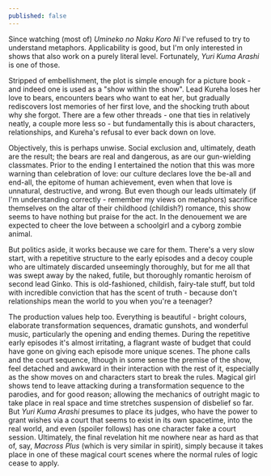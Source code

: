 ```yaml
---
published: false
---
```


Since watching (most of) *Umineko no Naku Koro Ni* I've refused to try to understand metaphors. Applicability is good, but I'm only interested in shows that also work on a purely literal level. Fortunately, *Yuri Kuma Arashi* is one of those.

Stripped of embellishment, the plot is simple enough for a picture book - and indeed one is used as a "show within the show". Lead Kureha loses her love to bears, encounters bears who want to eat her, but gradually rediscovers lost memories of her first love, and the shocking truth about why she forgot. There are a few other threads - one that ties in relatively neatly, a couple more less so - but fundamentally this is about characters, relationships, and Kureha's refusal to ever back down on love.

Objectively, this is perhaps unwise. Social exclusion and, ultimately, death are the result; the bears are real and dangerous, as are our gun-wielding classmates. Prior to the ending I entertained the notion that this was more warning than celebration of love: our culture declares love the be-all and end-all, the epitome of human achievement, even when that love is unnatural, destructive, and wrong. But even though our leads ultimately (if I'm understanding correctly - remember my views on metaphors) sacrifice themselves on the altar of their childhood (childish?) romance, this show seems to have nothing but praise for the act. In the denouement we are expected to cheer the love between a schoolgirl and a cyborg zombie animal.

But politics aside, it works because we care for them. There's a very slow start, with a repetitive structure to the early episodes and a decoy couple who are ultimately discarded unseemingly thoroughly, but for me all that was swept away by the naked, futile, but thoroughly romantic heroism of second lead Ginko. This is old-fashioned, childish, fairy-tale stuff, but told with incredible conviction that has the scent of truth - because don't relationships mean the world to you when you're a teenager?

The production values help too. Everything is beautiful - bright colours, elaborate transformation sequences, dramatic gunshots, and wonderful music, particularly the opening and ending themes. During the repetitive early episodes it's almost irritating, a flagrant waste of budget that could have gone on giving each episode more unique scenes. The phone calls and the court sequence, lthough in some sense the premise of the show, feel detached and awkward in their interaction with the rest of it, especially as the show moves on and characters start to break the rules. Magical girl shows tend to leave attacking during a transformation sequence to the parodies, and for good reason; allowing the mechanics of outright magic to take place in real space and time stretches suspension of disbelief so far. But *Yuri Kuma Arashi* presumes to place its judges, who have the power to grant wishes via a court that seems to exist in its own spacetime, into the real world, and even (spoiler follows) has one character fake a court session. Ultimately, the final revelation hit me nowhere near as hard as that of, say, *Macross Plus* (which is very similar in spirit), simply because it takes place in one of these magical court scenes where the normal rules of logic cease to apply.

